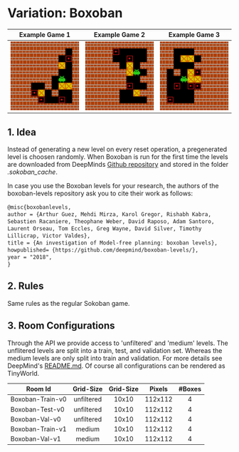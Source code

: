# Variation: Boxoban

| Example Game 1 | Example Game 2 | Example Game 3 |
| :---: | :---: | :---: 
| ![Game 1](/docs/Animations/solved_3.gif?raw=true) | ![Game 2](/docs/Animations/solved_4.gif?raw=true) | ![Game 3](/docs/Animations/solved_5.gif?raw=true) |


## 1. Idea
Instead of generating a new level on every reset operation, a pregenerated level is choosen randomly. When Boxoban is run for the first time the levels are downloaded from DeepMinds [Github repository](https://github.com/deepmind/boxoban-levels) and stored in the folder _.sokoban_cache_.

In case you use the Boxoban levels for your research, the authors of the boxoban-levels repository ask you to cite their work as follows:
```
@misc{boxobanlevels,
author = {Arthur Guez, Mehdi Mirza, Karol Gregor, Rishabh Kabra, Sebastien Racaniere, Theophane Weber, David Raposo, Adam Santoro, Laurent Orseau, Tom Eccles, Greg Wayne, David Silver, Timothy Lillicrap, Victor Valdes},
title = {An investigation of Model-free planning: boxoban levels},
howpublished= {https://github.com/deepmind/boxoban-levels/},
year = "2018",
}
```


## 2. Rules
Same rules as the regular Sokoban game.

## 3. Room Configurations
Through the API we provide access to 'unfiltered' and 'medium' levels. The unflitered levels are split into a train, test, and validation set. Whereas the medium levels are only split into train and validation. For more details see DeepMind's [README.md](https://github.com/deepmind/boxoban-levels/blob/master/README.md).
Of course all configurations can be rendered as TinyWorld.

| Room Id | Grid-Size| Grid-Size | Pixels | #Boxes |  
| ---     | :---: | :---:      | :---: | :---:   |
| Boxoban-Train-v0      | unfiltered | 10x10 | 112x112 | 4 | ![Boxoban-v0](/docs/rooms/TwoPlayer-Sokoban-v3.png) |
| Boxoban-Test-v0 | unfiltered | 10x10 | 112x112 | 4 | ![Boxoban-v0](/docs/rooms/TwoPlayer-Sokoban-v3.png) |
| Boxoban-Val-v0  | unfiltered | 10x10 | 112x112 | 4 | ![Boxoban-v0](/docs/rooms/TwoPlayer-Sokoban-v3.png) |
| Boxoban-Train-v1      | medium     | 10x10 | 112x112 | 4 | ![Boxoban-v1](/docs/rooms/TwoPlayer-Sokoban-v3.png) |
| Boxoban-Val-v1  | medium     | 10x10 | 112x112 | 4 | ![Boxoban-v1](/docs/rooms/TwoPlayer-Sokoban-v3.png) |
